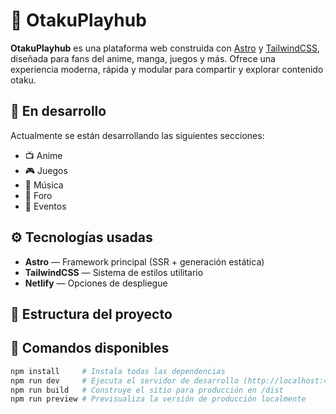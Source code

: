 # 🌌 OtakuPlayhub

**OtakuPlayhub** es una plataforma web construida con [Astro](https://astro.build/) y [TailwindCSS](https://tailwindcss.com/), diseñada para fans del anime, manga, juegos y más. Ofrece una experiencia moderna, rápida y modular para compartir y explorar contenido otaku.

## 🚧 En desarrollo

Actualmente se están desarrollando las siguientes secciones:

- 📺 Anime
- 🎮 Juegos
- 🎵 Música
- 💬 Foro
- 📅 Eventos

## ⚙️ Tecnologías usadas

- **Astro** — Framework principal (SSR + generación estática)
- **TailwindCSS** — Sistema de estilos utilitario
- **Netlify** — Opciones de despliegue

## 🧾 Estructura del proyecto


## 🚀 Comandos disponibles

```bash
npm install     # Instala todas las dependencias
npm run dev     # Ejecuta el servidor de desarrollo (http://localhost:4321)
npm run build   # Construye el sitio para producción en /dist
npm run preview # Previsualiza la versión de producción localmente
